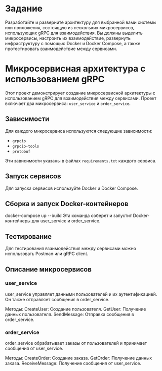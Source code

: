 # Задание 
Разработайте и разверните архитектуру для выбранной вами системы или приложения, состоящую из нескольких микросервисов, использующих gRPC для взаимодействия. Вы должны выделить микросервисы, настроить их взаимодействие, развернуть инфраструктуру с помощью Docker и Docker Compose, а также протестировать взаимодействие между сервисами.

# Микросервисная архитектура с использованием gRPC
Этот проект демонстрирует создание микросервисной архитектуры с использованием gRPC для взаимодействия между сервисами. Проект включает два микросервиса: `user_service` и `order_service`.


## Зависимости
Для каждого микросервиса используются следующие зависимости:
- `grpcio`
- `grpcio-tools`
- `protobuf`

Эти зависимости указаны в файлах `requirements.txt` каждого сервиса.

## Запуск сервисов
Для запуска сервисов используйте Docker и Docker Compose.

## Сборка и запуск Docker-контейнеров
docker-compose up --build
Эта команда соберет и запустит Docker-контейнеры для user_service и order_service.

## Тестирование
Для тестирования взаимодействия между сервисами можно использовать Postman или gRPC client.

## Описание микросервисов
### user_service
user_service управляет данными пользователей и их аутентификацией. Он также отправляет сообщения в order_service.

Методы:
CreateUser: Создание пользователя.
GetUser: Получение данных пользователя.
SendMessage: Отправка сообщения в order_service.

### order_service
order_service обрабатывает заказы от пользователей и принимает сообщения от user_service.

Методы:
CreateOrder: Создание заказа.
GetOrder: Получение данных заказа.
ReceiveMessage: Получение сообщения от user_service.